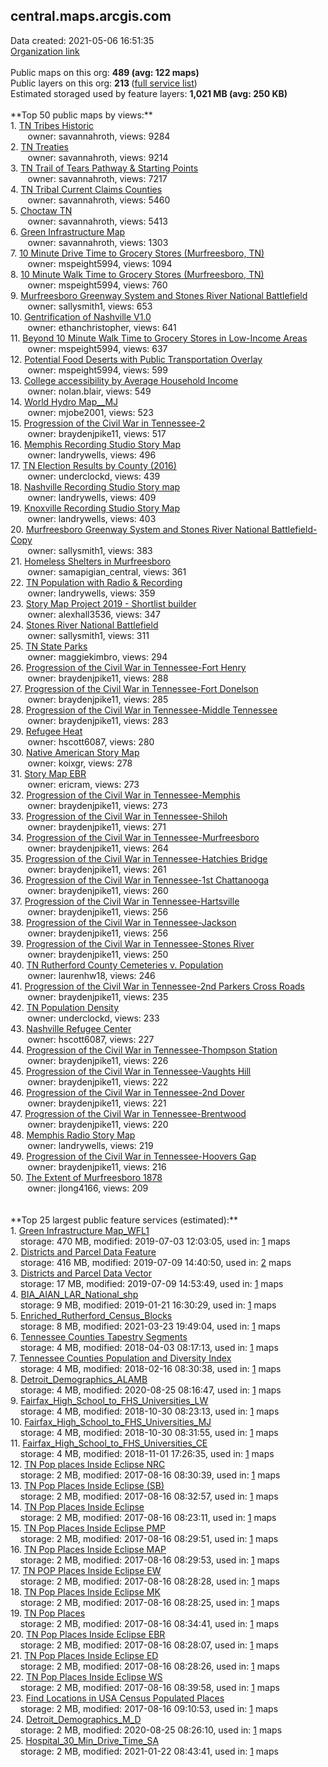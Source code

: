 <h2>central.maps.arcgis.com</h2> Data created: 2021-05-06 16:51:35 <br /><a target='new' href='https://central.maps.arcgis.com'>Organization link</a><br /><br />Public maps on this org: <b>489 (avg: 122 maps)</b><br />Public layers on this org: <b>213 </b>(<a target='new' href='https://services.arcgis.com/bMKlbA93upKBAnoW/ArcGIS/rest/services'>full service list</a>)<br />Estimated storaged used by feature layers: <b>1,021 MB (avg: 250 KB)</b><br /><br />**Top 50 public maps by views:**<br />  1. <a target='new' href='https://www.arcgis.com/home/item.html?id=1ddc80c64344490e9c14c814484680be'>TN Tribes Historic</a> <br />  &nbsp;&nbsp;&nbsp;&nbsp; &nbsp;&nbsp;owner: savannahroth, views: 9284<br />  2. <a target='new' href='https://www.arcgis.com/home/item.html?id=b00d6d72a4b142ba9508ecd1d36aa19d'>TN Treaties</a> <br />  &nbsp;&nbsp;&nbsp;&nbsp; &nbsp;&nbsp;owner: savannahroth, views: 9214<br />  3. <a target='new' href='https://www.arcgis.com/home/item.html?id=5e1e88ddc3ad42ec8e84182fa4bdb45a'>TN Trail of Tears Pathway & Starting Points</a> <br />  &nbsp;&nbsp;&nbsp;&nbsp; &nbsp;&nbsp;owner: savannahroth, views: 7217<br />  4. <a target='new' href='https://www.arcgis.com/home/item.html?id=413ab75381ab47de838d4bcfa09dec1f'>TN Tribal Current Claims Counties</a> <br />  &nbsp;&nbsp;&nbsp;&nbsp; &nbsp;&nbsp;owner: savannahroth, views: 5460<br />  5. <a target='new' href='https://www.arcgis.com/home/item.html?id=6662dd96ccf1430c8aa0e171337d1a54'>Choctaw TN</a> <br />  &nbsp;&nbsp;&nbsp;&nbsp; &nbsp;&nbsp;owner: savannahroth, views: 5413<br />  6. <a target='new' href='https://www.arcgis.com/home/item.html?id=1d7d0d400f624c8a90146a79584080ea'>Green Infrastructure Map</a> <br />  &nbsp;&nbsp;&nbsp;&nbsp; &nbsp;&nbsp;owner: savannahroth, views: 1303<br />  7. <a target='new' href='https://www.arcgis.com/home/item.html?id=69437e72682e47408f93949fe0f72e87'>10 Minute Drive Time to Grocery Stores (Murfreesboro, TN)</a> <br />  &nbsp;&nbsp;&nbsp;&nbsp; &nbsp;&nbsp;owner: mspeight5994, views: 1094<br />  8. <a target='new' href='https://www.arcgis.com/home/item.html?id=aed1d0d76da64b1b8ae2f2c34d20a0d2'>10 Minute Walk Time to Grocery Stores (Murfreesboro, TN)</a> <br />  &nbsp;&nbsp;&nbsp;&nbsp; &nbsp;&nbsp;owner: mspeight5994, views: 760<br />  9. <a target='new' href='https://www.arcgis.com/home/item.html?id=9d3f420a438f4c9c9e42a9dc9210c4f3'>Murfreesboro Greenway System and Stones River National Battlefield</a> <br />  &nbsp;&nbsp;&nbsp;&nbsp; &nbsp;&nbsp;owner: sallysmith1, views: 653<br />  10. <a target='new' href='https://www.arcgis.com/home/item.html?id=f8bcd046c05d40a6b4121f0548eef48b'>Gentrification of Nashville V1.0</a> <br />  &nbsp;&nbsp;&nbsp;&nbsp; &nbsp;&nbsp;owner: ethanchristopher, views: 641<br />  11. <a target='new' href='https://www.arcgis.com/home/item.html?id=4c861dff74234e78bd5ccae7294a63f9'>Beyond 10 Minute Walk Time to Grocery Stores in Low-Income Areas</a> <br />  &nbsp;&nbsp;&nbsp;&nbsp; &nbsp;&nbsp;owner: mspeight5994, views: 637<br />  12. <a target='new' href='https://www.arcgis.com/home/item.html?id=c083782febe343399fd3459d667b4f22'>Potential Food Deserts with Public Transportation Overlay</a> <br />  &nbsp;&nbsp;&nbsp;&nbsp; &nbsp;&nbsp;owner: mspeight5994, views: 599<br />  13. <a target='new' href='https://www.arcgis.com/home/item.html?id=5d91e59b70894141bbce2ac61ed4300a'>College accessibility by Average Household Income</a> <br />  &nbsp;&nbsp;&nbsp;&nbsp; &nbsp;&nbsp;owner: nolan.blair, views: 549<br />  14. <a target='new' href='https://www.arcgis.com/home/item.html?id=7e73dc219fd841b0a5f866b9b9de5e39'>World Hydro Map__MJ</a> <br />  &nbsp;&nbsp;&nbsp;&nbsp; &nbsp;&nbsp;owner: mjobe2001, views: 523<br />  15. <a target='new' href='https://www.arcgis.com/home/item.html?id=b4bc0b784ee64421bd3fbf4896dd4660'>Progression of the Civil War in Tennessee-2</a> <br />  &nbsp;&nbsp;&nbsp;&nbsp; &nbsp;&nbsp;owner: braydenjpike11, views: 517<br />  16. <a target='new' href='https://www.arcgis.com/home/item.html?id=e6c04fb06bec4267ac7261f121cfd682'>Memphis Recording Studio Story Map</a> <br />  &nbsp;&nbsp;&nbsp;&nbsp; &nbsp;&nbsp;owner: landrywells, views: 496<br />  17. <a target='new' href='https://www.arcgis.com/home/item.html?id=85d2b4e373b948c0843b1dd6d032d69d'>TN Election Results by County (2016)</a> <br />  &nbsp;&nbsp;&nbsp;&nbsp; &nbsp;&nbsp;owner: underclockd, views: 439<br />  18. <a target='new' href='https://www.arcgis.com/home/item.html?id=1791412e9af342c5ae87c467ab49018e'>Nashville Recording Studio Story map</a> <br />  &nbsp;&nbsp;&nbsp;&nbsp; &nbsp;&nbsp;owner: landrywells, views: 409<br />  19. <a target='new' href='https://www.arcgis.com/home/item.html?id=ac4eb52ff83e42b190a9b94111d42376'>Knoxville Recording Studio Story Map</a> <br />  &nbsp;&nbsp;&nbsp;&nbsp; &nbsp;&nbsp;owner: landrywells, views: 403<br />  20. <a target='new' href='https://www.arcgis.com/home/item.html?id=546ea530ad1d4c5c87c57157f5f6db64'>Murfreesboro Greenway System and Stones River National Battlefield-Copy</a> <br />  &nbsp;&nbsp;&nbsp;&nbsp; &nbsp;&nbsp;owner: sallysmith1, views: 383<br />  21. <a target='new' href='https://www.arcgis.com/home/item.html?id=ca75f9d2f49840aeb4f046036e854a65'>Homeless Shelters in Murfreesboro</a> <br />  &nbsp;&nbsp;&nbsp;&nbsp; &nbsp;&nbsp;owner: samapigian_central, views: 361<br />  22. <a target='new' href='https://www.arcgis.com/home/item.html?id=adebdd1fbaf448028c4455c36784aba7'>TN Population with Radio & Recording</a> <br />  &nbsp;&nbsp;&nbsp;&nbsp; &nbsp;&nbsp;owner: landrywells, views: 359<br />  23. <a target='new' href='https://www.arcgis.com/home/item.html?id=ba139402dd8e44faabfd30bd4571c22a'>Story Map Project 2019 - Shortlist builder</a> <br />  &nbsp;&nbsp;&nbsp;&nbsp; &nbsp;&nbsp;owner: alexhall3536, views: 347<br />  24. <a target='new' href='https://www.arcgis.com/home/item.html?id=e6727db2f0bc4fc4b2c8e3f13902b5da'>Stones River National Battlefield</a> <br />  &nbsp;&nbsp;&nbsp;&nbsp; &nbsp;&nbsp;owner: sallysmith1, views: 311<br />  25. <a target='new' href='https://www.arcgis.com/home/item.html?id=c3a38f41240e4f4ba121361e4b6c1f3a'>TN State Parks</a> <br />  &nbsp;&nbsp;&nbsp;&nbsp; &nbsp;&nbsp;owner: maggiekimbro, views: 294<br />  26. <a target='new' href='https://www.arcgis.com/home/item.html?id=26c720edfa4e444c8f25fb82aabb01a4'>Progression of the Civil War in Tennessee-Fort Henry</a> <br />  &nbsp;&nbsp;&nbsp;&nbsp; &nbsp;&nbsp;owner: braydenjpike11, views: 288<br />  27. <a target='new' href='https://www.arcgis.com/home/item.html?id=59d05fd7ac5c47f28c727fd0762b4666'>Progression of the Civil War in Tennessee-Fort Donelson</a> <br />  &nbsp;&nbsp;&nbsp;&nbsp; &nbsp;&nbsp;owner: braydenjpike11, views: 285<br />  28. <a target='new' href='https://www.arcgis.com/home/item.html?id=bce4ac879038468abb4f3efdae32e785'>Progression of the Civil War in Tennessee-Middle Tennessee</a> <br />  &nbsp;&nbsp;&nbsp;&nbsp; &nbsp;&nbsp;owner: braydenjpike11, views: 283<br />  29. <a target='new' href='https://www.arcgis.com/home/item.html?id=c6d83670b80542ec9a610aac51a028fa'>Refugee Heat</a> <br />  &nbsp;&nbsp;&nbsp;&nbsp; &nbsp;&nbsp;owner: hscott6087, views: 280<br />  30. <a target='new' href='https://www.arcgis.com/home/item.html?id=c120480e610243b488ddf717c1c3a6a7'>Native American Story Map</a> <br />  &nbsp;&nbsp;&nbsp;&nbsp; &nbsp;&nbsp;owner: koixgr, views: 278<br />  31. <a target='new' href='https://www.arcgis.com/home/item.html?id=925959aa3c7a4c66b3a5ade39e99172a'>Story Map EBR</a> <br />  &nbsp;&nbsp;&nbsp;&nbsp; &nbsp;&nbsp;owner: ericram, views: 273<br />  32. <a target='new' href='https://www.arcgis.com/home/item.html?id=73d5b9a09afc4f029df61007509eed0b'>Progression of the Civil War in Tennessee-Memphis</a> <br />  &nbsp;&nbsp;&nbsp;&nbsp; &nbsp;&nbsp;owner: braydenjpike11, views: 273<br />  33. <a target='new' href='https://www.arcgis.com/home/item.html?id=d6935e445d17491384c6a563319c9861'>Progression of the Civil War in Tennessee-Shiloh</a> <br />  &nbsp;&nbsp;&nbsp;&nbsp; &nbsp;&nbsp;owner: braydenjpike11, views: 271<br />  34. <a target='new' href='https://www.arcgis.com/home/item.html?id=3e3c9f1ed743458897f32468fafd82cb'>Progression of the Civil War in Tennessee-Murfreesboro</a> <br />  &nbsp;&nbsp;&nbsp;&nbsp; &nbsp;&nbsp;owner: braydenjpike11, views: 264<br />  35. <a target='new' href='https://www.arcgis.com/home/item.html?id=74d0a46f83354e30981865468a34be74'>Progression of the Civil War in Tennessee-Hatchies Bridge</a> <br />  &nbsp;&nbsp;&nbsp;&nbsp; &nbsp;&nbsp;owner: braydenjpike11, views: 261<br />  36. <a target='new' href='https://www.arcgis.com/home/item.html?id=f9889ff5a6fb40108eaa5366647b4db8'>Progression of the Civil War in Tennessee-1st Chattanooga</a> <br />  &nbsp;&nbsp;&nbsp;&nbsp; &nbsp;&nbsp;owner: braydenjpike11, views: 260<br />  37. <a target='new' href='https://www.arcgis.com/home/item.html?id=27475bf85e5c4002a366d47322725cff'>Progression of the Civil War in Tennessee-Hartsville</a> <br />  &nbsp;&nbsp;&nbsp;&nbsp; &nbsp;&nbsp;owner: braydenjpike11, views: 256<br />  38. <a target='new' href='https://www.arcgis.com/home/item.html?id=cdeeb8fc8bf247e0b7deb045a0352af1'>Progression of the Civil War in Tennessee-Jackson</a> <br />  &nbsp;&nbsp;&nbsp;&nbsp; &nbsp;&nbsp;owner: braydenjpike11, views: 256<br />  39. <a target='new' href='https://www.arcgis.com/home/item.html?id=22046f71840b47a6ab4f9d2324d0e753'>Progression of the Civil War in Tennessee-Stones River</a> <br />  &nbsp;&nbsp;&nbsp;&nbsp; &nbsp;&nbsp;owner: braydenjpike11, views: 250<br />  40. <a target='new' href='https://www.arcgis.com/home/item.html?id=1c74a40bc5bc4fd8bf1498b66ef60abc'>TN Rutherford County Cemeteries v. Population</a> <br />  &nbsp;&nbsp;&nbsp;&nbsp; &nbsp;&nbsp;owner: laurenhw18, views: 246<br />  41. <a target='new' href='https://www.arcgis.com/home/item.html?id=93b9a6fefab741e2a193161767bf74e6'>Progression of the Civil War in Tennessee-2nd Parkers Cross Roads</a> <br />  &nbsp;&nbsp;&nbsp;&nbsp; &nbsp;&nbsp;owner: braydenjpike11, views: 235<br />  42. <a target='new' href='https://www.arcgis.com/home/item.html?id=23c63f8cbcce4694a1be1909d872ea7f'>TN Population Density</a> <br />  &nbsp;&nbsp;&nbsp;&nbsp; &nbsp;&nbsp;owner: underclockd, views: 233<br />  43. <a target='new' href='https://www.arcgis.com/home/item.html?id=34f46b936282484585f0e9bbf39a5487'>Nashville Refugee Center</a> <br />  &nbsp;&nbsp;&nbsp;&nbsp; &nbsp;&nbsp;owner: hscott6087, views: 227<br />  44. <a target='new' href='https://www.arcgis.com/home/item.html?id=11e10212fb8e4c399d75157d2f44f5ed'>Progression of the Civil War in Tennessee-Thompson Station</a> <br />  &nbsp;&nbsp;&nbsp;&nbsp; &nbsp;&nbsp;owner: braydenjpike11, views: 226<br />  45. <a target='new' href='https://www.arcgis.com/home/item.html?id=8aaae8e8ae9d4ad2a17d6e6fcc9efb1f'>Progression of the Civil War in Tennessee-Vaughts Hill</a> <br />  &nbsp;&nbsp;&nbsp;&nbsp; &nbsp;&nbsp;owner: braydenjpike11, views: 222<br />  46. <a target='new' href='https://www.arcgis.com/home/item.html?id=28acceda28144fba962de7a85de4641c'>Progression of the Civil War in Tennessee-2nd Dover</a> <br />  &nbsp;&nbsp;&nbsp;&nbsp; &nbsp;&nbsp;owner: braydenjpike11, views: 221<br />  47. <a target='new' href='https://www.arcgis.com/home/item.html?id=8bba7f018d2b452096a5be7d82f6d87b'>Progression of the Civil War in Tennessee-Brentwood</a> <br />  &nbsp;&nbsp;&nbsp;&nbsp; &nbsp;&nbsp;owner: braydenjpike11, views: 220<br />  48. <a target='new' href='https://www.arcgis.com/home/item.html?id=3e88af849c384e9db46fc57de02086e8'>Memphis Radio Story Map</a> <br />  &nbsp;&nbsp;&nbsp;&nbsp; &nbsp;&nbsp;owner: landrywells, views: 219<br />  49. <a target='new' href='https://www.arcgis.com/home/item.html?id=d394ec19ac6646e3aa4f07a979f1eb78'>Progression of the Civil War in Tennessee-Hoovers Gap</a> <br />  &nbsp;&nbsp;&nbsp;&nbsp; &nbsp;&nbsp;owner: braydenjpike11, views: 216<br />  50. <a target='new' href='https://www.arcgis.com/home/item.html?id=470c5f8ad51448e8ba622f6d30163221'>The Extent of Murfreesboro 1878</a> <br />  &nbsp;&nbsp;&nbsp;&nbsp; &nbsp;&nbsp;owner: jlong4166, views: 209<br /><br /><br />**Top 25 largest public feature services (estimated):**<br /> 1. <a target='new' href='https://www.arcgis.com/home/item.html?id=94b53af8027b4ca688fda5323d64ba37'>Green Infrastructure Map_WFL1</a><br /> &nbsp;&nbsp;&nbsp;&nbsp;storage: 470 MB, modified: 2019-07-03 12:03:05,  used in: <a target='new' href='https://ed-ind-tb.s3-us-west-1.amazonaws.com/ADI/94b53af8027b4ca688fda5323d64ba37.html'> 1</a> maps<br /> 2. <a target='new' href='https://www.arcgis.com/home/item.html?id=3c6a7ed23c2547b1afff8f9c5b3e5bf0'>Districts and Parcel Data Feature</a><br /> &nbsp;&nbsp;&nbsp;&nbsp;storage: 416 MB, modified: 2019-07-09 14:40:50,  used in: <a target='new' href='https://ed-ind-tb.s3-us-west-1.amazonaws.com/ADI/3c6a7ed23c2547b1afff8f9c5b3e5bf0.html'> 2</a> maps<br /> 3. <a target='new' href='https://www.arcgis.com/home/item.html?id=04c1e09507374afcac19dab9a8bf6d36'>Districts and Parcel Data Vector</a><br /> &nbsp;&nbsp;&nbsp;&nbsp;storage: 17 MB, modified: 2019-07-09 14:53:49,  used in: <a target='new' href='https://ed-ind-tb.s3-us-west-1.amazonaws.com/ADI/04c1e09507374afcac19dab9a8bf6d36.html'> 1</a> maps<br /> 4. <a target='new' href='https://www.arcgis.com/home/item.html?id=22865efc30fa4b0db9f2cb101d2f2d18'>BIA_AIAN_LAR_National_shp</a><br /> &nbsp;&nbsp;&nbsp;&nbsp;storage: 9 MB, modified: 2019-01-21 16:30:29,  used in: <a target='new' href='https://ed-ind-tb.s3-us-west-1.amazonaws.com/ADI/22865efc30fa4b0db9f2cb101d2f2d18.html'> 1</a> maps<br /> 5. <a target='new' href='https://www.arcgis.com/home/item.html?id=9d5a19f108d54edfa1e36047e705d935'>Enriched_Rutherford_Census_Blocks</a><br /> &nbsp;&nbsp;&nbsp;&nbsp;storage: 8 MB, modified: 2021-03-23 19:49:04,  used in: <a target='new' href='https://ed-ind-tb.s3-us-west-1.amazonaws.com/ADI/9d5a19f108d54edfa1e36047e705d935.html'> 1</a> maps<br /> 6. <a target='new' href='https://www.arcgis.com/home/item.html?id=dfe34e7f18064f22a8c1e714afe67748'>Tennessee Counties Tapestry Segments</a><br /> &nbsp;&nbsp;&nbsp;&nbsp;storage: 4 MB, modified: 2018-04-03 08:17:13,  used in: <a target='new' href='https://ed-ind-tb.s3-us-west-1.amazonaws.com/ADI/dfe34e7f18064f22a8c1e714afe67748.html'> 1</a> maps<br /> 7. <a target='new' href='https://www.arcgis.com/home/item.html?id=d81d02aaf32941cf83f31758b953d04a'>Tennessee Counties Population and Diversity Index</a><br /> &nbsp;&nbsp;&nbsp;&nbsp;storage: 4 MB, modified: 2018-02-16 08:30:38,  used in: <a target='new' href='https://ed-ind-tb.s3-us-west-1.amazonaws.com/ADI/d81d02aaf32941cf83f31758b953d04a.html'> 1</a> maps<br /> 8. <a target='new' href='https://www.arcgis.com/home/item.html?id=1b54e639d948424a88bc542bfbea90d6'>Detroit_Demographics_ALAMB</a><br /> &nbsp;&nbsp;&nbsp;&nbsp;storage: 4 MB, modified: 2020-08-25 08:16:47,  used in: <a target='new' href='https://ed-ind-tb.s3-us-west-1.amazonaws.com/ADI/1b54e639d948424a88bc542bfbea90d6.html'> 1</a> maps<br /> 9. <a target='new' href='https://www.arcgis.com/home/item.html?id=c70a25707c7e403f9e084a372e616ebd'>Fairfax_High_School_to_FHS_Universities_LW</a><br /> &nbsp;&nbsp;&nbsp;&nbsp;storage: 4 MB, modified: 2018-10-30 08:23:13,  used in: <a target='new' href='https://ed-ind-tb.s3-us-west-1.amazonaws.com/ADI/c70a25707c7e403f9e084a372e616ebd.html'> 1</a> maps<br /> 10. <a target='new' href='https://www.arcgis.com/home/item.html?id=9688dd59b50c4a13baabb74e1820269f'>Fairfax_High_School_to_FHS_Universities_MJ</a><br /> &nbsp;&nbsp;&nbsp;&nbsp;storage: 4 MB, modified: 2018-10-30 08:31:55,  used in: <a target='new' href='https://ed-ind-tb.s3-us-west-1.amazonaws.com/ADI/9688dd59b50c4a13baabb74e1820269f.html'> 1</a> maps<br /> 11. <a target='new' href='https://www.arcgis.com/home/item.html?id=eaccb2cc05a548219ddd59a253af3f72'>Fairfax_High_School_to_FHS_Universities_CE</a><br /> &nbsp;&nbsp;&nbsp;&nbsp;storage: 4 MB, modified: 2018-11-01 17:26:35,  used in: <a target='new' href='https://ed-ind-tb.s3-us-west-1.amazonaws.com/ADI/eaccb2cc05a548219ddd59a253af3f72.html'> 1</a> maps<br /> 12. <a target='new' href='https://www.arcgis.com/home/item.html?id=d4a4055e8fbc4d86b37f3a04001276ab'>TN Pop places Inside Eclipse NRC</a><br /> &nbsp;&nbsp;&nbsp;&nbsp;storage: 2 MB, modified: 2017-08-16 08:30:39,  used in: <a target='new' href='https://ed-ind-tb.s3-us-west-1.amazonaws.com/ADI/d4a4055e8fbc4d86b37f3a04001276ab.html'> 1</a> maps<br /> 13. <a target='new' href='https://www.arcgis.com/home/item.html?id=7270322b31ae42e386c97314cf81e412'>TN Pop Places Inside Eclipse (SB)</a><br /> &nbsp;&nbsp;&nbsp;&nbsp;storage: 2 MB, modified: 2017-08-16 08:32:57,  used in: <a target='new' href='https://ed-ind-tb.s3-us-west-1.amazonaws.com/ADI/7270322b31ae42e386c97314cf81e412.html'> 1</a> maps<br /> 14. <a target='new' href='https://www.arcgis.com/home/item.html?id=eb2723cb775547e98bb7ddeaf690a145'>TN Pop Places Inside Eclipse</a><br /> &nbsp;&nbsp;&nbsp;&nbsp;storage: 2 MB, modified: 2017-08-16 08:23:11,  used in: <a target='new' href='https://ed-ind-tb.s3-us-west-1.amazonaws.com/ADI/eb2723cb775547e98bb7ddeaf690a145.html'> 1</a> maps<br /> 15. <a target='new' href='https://www.arcgis.com/home/item.html?id=19a7b07526914affaa43f87c06b58747'>TN Pop Places Inside Eclipse PMP</a><br /> &nbsp;&nbsp;&nbsp;&nbsp;storage: 2 MB, modified: 2017-08-16 08:29:51,  used in: <a target='new' href='https://ed-ind-tb.s3-us-west-1.amazonaws.com/ADI/19a7b07526914affaa43f87c06b58747.html'> 1</a> maps<br /> 16. <a target='new' href='https://www.arcgis.com/home/item.html?id=544c6f139f7f480fb9dc9d411b749215'>TN Pop Places Inside Eclipse MAP</a><br /> &nbsp;&nbsp;&nbsp;&nbsp;storage: 2 MB, modified: 2017-08-16 08:29:53,  used in: <a target='new' href='https://ed-ind-tb.s3-us-west-1.amazonaws.com/ADI/544c6f139f7f480fb9dc9d411b749215.html'> 1</a> maps<br /> 17. <a target='new' href='https://www.arcgis.com/home/item.html?id=19f1cfbc703147418beeed03dbef89f5'>TN POP Places Inside Eclipse EW</a><br /> &nbsp;&nbsp;&nbsp;&nbsp;storage: 2 MB, modified: 2017-08-16 08:28:28,  used in: <a target='new' href='https://ed-ind-tb.s3-us-west-1.amazonaws.com/ADI/19f1cfbc703147418beeed03dbef89f5.html'> 1</a> maps<br /> 18. <a target='new' href='https://www.arcgis.com/home/item.html?id=fa44d76d77b449daae80586aa4db2ee7'>TN Pop Places Inside Eclipse MK</a><br /> &nbsp;&nbsp;&nbsp;&nbsp;storage: 2 MB, modified: 2017-08-16 08:28:25,  used in: <a target='new' href='https://ed-ind-tb.s3-us-west-1.amazonaws.com/ADI/fa44d76d77b449daae80586aa4db2ee7.html'> 1</a> maps<br /> 19. <a target='new' href='https://www.arcgis.com/home/item.html?id=b0e16dd4b07b4978a13d3657986e2308'>TN Pop Places</a><br /> &nbsp;&nbsp;&nbsp;&nbsp;storage: 2 MB, modified: 2017-08-16 08:34:41,  used in: <a target='new' href='https://ed-ind-tb.s3-us-west-1.amazonaws.com/ADI/b0e16dd4b07b4978a13d3657986e2308.html'> 1</a> maps<br /> 20. <a target='new' href='https://www.arcgis.com/home/item.html?id=dd50a07caca54b01978c7dc0ad7da1ae'>TN Pop Places Inside Eclipse EBR</a><br /> &nbsp;&nbsp;&nbsp;&nbsp;storage: 2 MB, modified: 2017-08-16 08:28:07,  used in: <a target='new' href='https://ed-ind-tb.s3-us-west-1.amazonaws.com/ADI/dd50a07caca54b01978c7dc0ad7da1ae.html'> 1</a> maps<br /> 21. <a target='new' href='https://www.arcgis.com/home/item.html?id=a3c1d6d2c6dd4c78995d25b99ec96279'>TN Pop Places Inside Eclipse ED</a><br /> &nbsp;&nbsp;&nbsp;&nbsp;storage: 2 MB, modified: 2017-08-16 08:28:26,  used in: <a target='new' href='https://ed-ind-tb.s3-us-west-1.amazonaws.com/ADI/a3c1d6d2c6dd4c78995d25b99ec96279.html'> 1</a> maps<br /> 22. <a target='new' href='https://www.arcgis.com/home/item.html?id=c8386a58083e4764a75a43ff274cfe81'>TN Pop Places Inside Eclipse WS</a><br /> &nbsp;&nbsp;&nbsp;&nbsp;storage: 2 MB, modified: 2017-08-16 08:39:58,  used in: <a target='new' href='https://ed-ind-tb.s3-us-west-1.amazonaws.com/ADI/c8386a58083e4764a75a43ff274cfe81.html'> 1</a> maps<br /> 23. <a target='new' href='https://www.arcgis.com/home/item.html?id=284d3038195345e19b720e4a1c00fb29'>Find Locations in USA Census Populated Places</a><br /> &nbsp;&nbsp;&nbsp;&nbsp;storage: 2 MB, modified: 2017-08-16 09:10:53,  used in: <a target='new' href='https://ed-ind-tb.s3-us-west-1.amazonaws.com/ADI/284d3038195345e19b720e4a1c00fb29.html'> 1</a> maps<br /> 24. <a target='new' href='https://www.arcgis.com/home/item.html?id=542cf9b1e4e14502877193a412220fd1'>Detroit_Demographics_M_D</a><br /> &nbsp;&nbsp;&nbsp;&nbsp;storage: 2 MB, modified: 2020-08-25 08:26:10,  used in: <a target='new' href='https://ed-ind-tb.s3-us-west-1.amazonaws.com/ADI/542cf9b1e4e14502877193a412220fd1.html'> 1</a> maps<br /> 25. <a target='new' href='https://www.arcgis.com/home/item.html?id=015585c8707a45a68699ce082b14af29'>Hospital_30_Min_Drive_Time_SA</a><br /> &nbsp;&nbsp;&nbsp;&nbsp;storage: 2 MB, modified: 2021-01-22 08:43:41,  used in: <a target='new' href='https://ed-ind-tb.s3-us-west-1.amazonaws.com/ADI/015585c8707a45a68699ce082b14af29.html'> 1</a> maps<br />